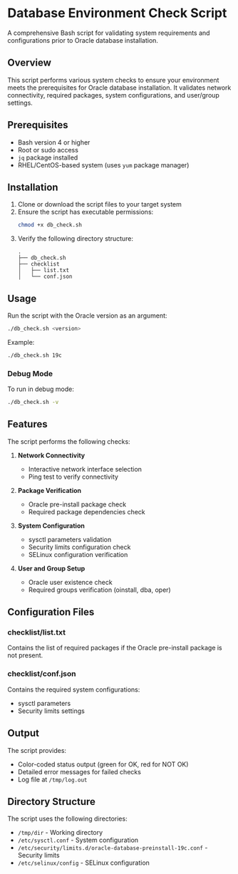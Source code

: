# Database Environment Check Script

A comprehensive Bash script for validating system requirements and configurations prior to Oracle database installation.

## Overview

This script performs various system checks to ensure your environment meets the prerequisites for Oracle database installation. It validates network connectivity, required packages, system configurations, and user/group settings.

## Prerequisites

- Bash version 4 or higher
- Root or sudo access
- `jq` package installed
- RHEL/CentOS-based system (uses `yum` package manager)

## Installation

1. Clone or download the script files to your target system
2. Ensure the script has executable permissions:
   ```bash
   chmod +x db_check.sh
   ```
3. Verify the following directory structure:
   ```
   .
   ├── db_check.sh
   ├── checklist
   │   ├── list.txt
   │   └── conf.json
   ```

## Usage

Run the script with the Oracle version as an argument:

```bash
./db_check.sh <version>
```

Example:
```bash
./db_check.sh 19c
```

### Debug Mode
To run in debug mode:
```bash
./db_check.sh -v
```

## Features

The script performs the following checks:

1. **Network Connectivity**
   - Interactive network interface selection
   - Ping test to verify connectivity

2. **Package Verification**
   - Oracle pre-install package check
   - Required package dependencies check

3. **System Configuration**
   - sysctl parameters validation
   - Security limits configuration check
   - SELinux configuration verification

4. **User and Group Setup**
   - Oracle user existence check
   - Required groups verification (oinstall, dba, oper)

## Configuration Files

### checklist/list.txt
Contains the list of required packages if the Oracle pre-install package is not present.

### checklist/conf.json
Contains the required system configurations:
- sysctl parameters
- Security limits settings

## Output

The script provides:
- Color-coded status output (green for OK, red for NOT OK)
- Detailed error messages for failed checks
- Log file at `/tmp/log.out`

## Directory Structure

The script uses the following directories:
- `/tmp/dir` - Working directory
- `/etc/sysctl.conf` - System configuration
- `/etc/security/limits.d/oracle-database-preinstall-19c.conf` - Security limits
- `/etc/selinux/config` - SELinux configuration


